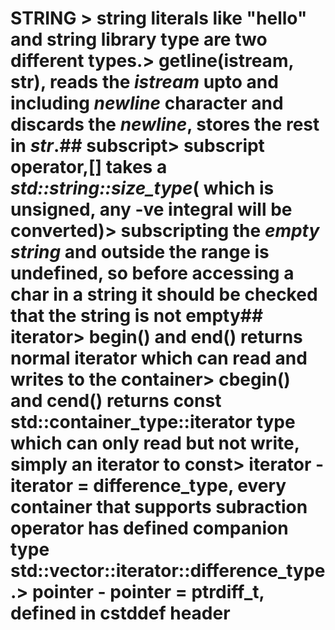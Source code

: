# STRING    > **string literals** like "hello" and **string** library type are two different types.> **getline(istream, str)**, reads the *istream* upto and including *newline* character and discards the *newline*, stores the rest in *str*.## subscript> **subscript operator,[]** takes a ***std::string::size_type***( which is unsigned, any -ve integral will be converted)> subscripting the *empty string* and outside the range is **undefined**, so before accessing a char in a string it should be checked that the string is not empty## iterator> **begin()** and **end()** returns normal iterator which can read and writes to the container> **cbegin()** and **cend()** returns const std::container_type::iterator type which can only read but not write, simply  an iterator to const> **iterator - iterator = difference_type**, every container that supports subraction operator has defined companion type std::vector<type>::iterator::difference_type.> **pointer - pointer = ptrdiff_t**, defined in cstddef header